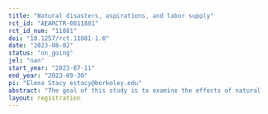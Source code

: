 ```yaml
---
title: "Natural disasters, aspirations, and labor supply"
rct_id: "AEARCTR-0011881"
rct_id_num: "11881"
doi: "10.1257/rct.11881-1.0"
date: "2023-08-02"
status: "on_going"
jel: "nan"
start_year: "2023-07-11"
end_year: "2023-09-30"
pi: "Elena Stacy estacy@berkeley.edu"
abstract: "The goal of this study is to examine the effects of natural disasters on households’ aspirations and livelihood decisions in the context of severe floods in Nigeria. Using survey data from agricultural households in Jigawa State, we compare outcomes the year after severe flooding in 2022 in a random sample of 35 flooded communities against 35 non-flooded communities with similar characteristics and flood risk. In addition, we randomly assign survey respondents within communities to receive either information about local flooding history and predicted flood risk or placebo information. We test impacts of community flooding and the information treatment on measures of household labor supply and livelihoods, beliefs about flood risks, aspirations, and cognitive and psychological outcomes. We use the results to evaluate the contribution of psychological pathways for impacts of natural disasters on labor supply and structural transformation."
layout: registration
---
```


